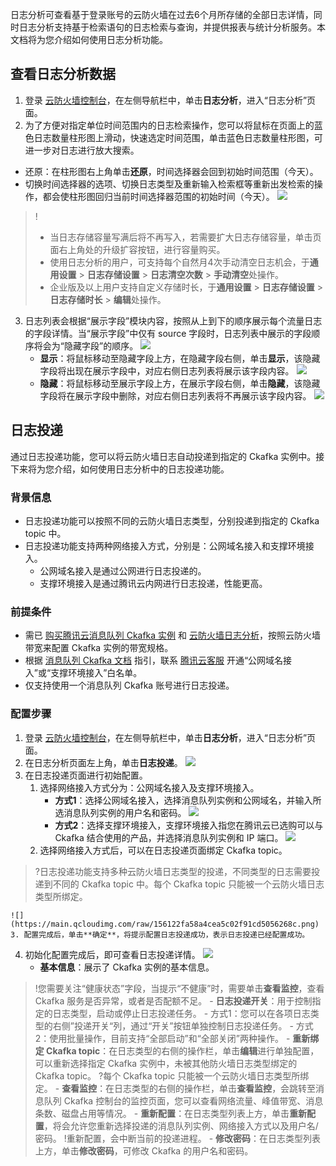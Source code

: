 

日志分析可查看基于登录账号的云防火墙在过去6个月所存储的全部日志详情，同时日志分析支持基于检索语句的日志检索与查询，并提供报表与统计分析服务。本文档将为您介绍如何使用日志分析功能。

## 查看日志分析数据
1. 登录 [云防火墙控制台](https://console.cloud.tencent.com/cfw/search)，在左侧导航栏中，单击**日志分析**，进入“日志分析”页面。
2. 为了方便对指定单位时间范围内的日志检索操作，您可以将鼠标在页面上的蓝色日志数量柱形图上滑动，快速选定时间范围，单击蓝色日志数量柱形图，可进一步对日志进行放大搜索。
 - 还原：在柱形图右上角单击**还原**，时间选择器会回到初始时间范围（今天）。
 - 切换时间选择器的选项、切换日志类型及重新输入检索框等重新出发检索的操作，都会使柱形图回归当前时间选择器范围的初始时间（今天）。
![](https://main.qcloudimg.com/raw/8cb13848515500ed0a2f9ead5ffaedda.png)
>!
>- 当日志存储容量写满后将不再写入，若需要扩大日志存储容量，单击页面右上角处的升级扩容按钮，进行容量购买。
>- 使用日志分析的用户，可支持每个自然月4次手动清空日志机会，于**通用设置** > **日志存储设置** > **日志清空次数** > **手动清空**处操作。
>- 企业版及以上用户支持自定义存储时长，于**通用设置** > **日志存储设置** > **日志存储时长** > **编辑**处操作。

3. 日志列表会根据“展示字段”模块内容，按照从上到下的顺序展示每个流量日志的字段详情。当“展示字段”中仅有 source 字段时，日志列表中展示的字段顺序将会为“隐藏字段”的顺序。
![](https://main.qcloudimg.com/raw/330f77a2540349a5897a06cae6ed3913.png)
	- **显示**：将鼠标移动至隐藏字段上方，在隐藏字段右侧，单击**显示**，该隐藏字段将出现在展示字段中，对应右侧日志列表将展示该字段内容。
![](https://main.qcloudimg.com/raw/220fafde48b670be8a36e0edd3078f14.png)
	- **隐藏**：将鼠标移动至展示字段上方，在展示字段右侧，单击**隐藏**，该隐藏字段将在展示字段中删除，对应右侧日志列表将不再展示该字段内容。
	![](https://main.qcloudimg.com/raw/791e13b1a0338a754cda8e47a9d485f6.png)
	
## 日志投递
通过日志投递功能，您可以将云防火墙日志自动投递到指定的 Ckafka 实例中。接下来将为您介绍，如何使用日志分析中的日志投递功能。
### 背景信息
- 日志投递功能可以按照不同的云防火墙日志类型，分别投递到指定的 Ckafka topic 中。
- 日志投递功能支持两种网络接入方式，分别是：公网域名接入和支撑环境接入。
	- 公网域名接入是通过公网进行日志投递的。
	- 支撑环境接入是通过腾讯云内网进行日志投递，性能更高。

### 前提条件
- 需已 [购买腾讯云消息队列 Ckafka 实例](https://console.cloud.tencent.com/ckafka/index?rid=1) 和 [云防火墙日志分析](https://cloud.tencent.com/document/product/1132/38049)，按照云防火墙带宽来配置 Ckafka 实例的带宽规格。
- 根据 [消息队列 Ckafka 文档](https://cloud.tencent.com/document/product/597) 指引，联系 [腾讯云客服](https://cloud.tencent.com/act/event/connect-service) 开通“公网域名接入”或“支撑环境接入”白名单。
- 仅支持使用一个消息队列 Ckafka 账号进行日志投递。

### 配置步骤
1. 登录 [云防火墙控制台](https://console.cloud.tencent.com/cfw/search)，在左侧导航栏中，单击**日志分析**，进入“日志分析”页面。
2. 在日志分析页面左上角，单击**日志投递**。
![](https://main.qcloudimg.com/raw/9d4a9d6fbebc5cf94088796e7f84e839.png)
3. 在日志投递页面进行初始配置。
	1. 选择网络接入方式分为：公网域名接入及支撑环境接入。
		- **方式1**：选择公网域名接入，选择消息队列实例和公网域名，并输入所选消息队列实例的用户名和密码。
		![](https://main.qcloudimg.com/raw/4345d6365d7c332f7a87519c43f9fdbd.png)
		- **方式2**：选择支撑环境接入，支撑环境接入指您在腾讯云已选购可以与 Ckafka 结合使用的产品，并选择消息队列实例和 IP 端口。
![](https://main.qcloudimg.com/raw/3812d4583e136effc49246c855368ffd.png)
	2. 选择网络接入方式后，可以在日志投递页面绑定 Ckafka topic。
>?日志投递功能支持多种云防火墙日志类型的投递，不同类型的日志需要投递到不同的 Ckafka topic 中。每个 Ckafka topic 只能被一个云防火墙日志类型所绑定。
>
	![](https://main.qcloudimg.com/raw/156122fa58a4cea5c02f91cd5056268c.png)
	3. 配置完成后，单击**确定**，将提示配置日志投递成功，表示日志投递已经配置成功。
4. 初始化配置完成后，即可查看日志投递详情。
![](https://main.qcloudimg.com/raw/52490834e21ae6809d957ad315a99b17.png)
	- **基本信息**：展示了 Ckafka 实例的基本信息。
>!您需要关注“健康状态”字段，当提示“不健康”时，需要单击**查看监控**，查看 Ckafka 服务是否异常，或者是否配额不足。
	- **日志投递开关**：用于控制指定的日志类型，启动或停止日志投递任务。
		- 方式1：您可以在各项日志类型的右侧”投递开关“列，通过“开关”按钮单独控制日志投递任务。
		- 方式2：使用批量操作，目前支持“全部启动”和“全部关闭”两种操作。
	- **重新绑定 Ckafka topic**：在日志类型的右侧的操作栏，单击**编辑**进行单独配置，可以重新选择指定 Ckafka 实例中，未被其他防火墙日志类型绑定的 Ckafka topic。
>?每个 Ckafka topic 只能被一个云防火墙日志类型所绑定。
	- **查看监控**：在日志类型的右侧的操作栏，单击**查看监控**，会跳转至消息队列 Ckafka 控制台的监控页面，您可以查看网络流量、峰值带宽、消息条数、磁盘占用等情况。
	- **重新配置**：在日志类型列表上方，单击**重新配置**，将会允许您重新选择投递的消息队列实例、网络接入方式以及用户名/密码。
>!重新配置，会中断当前的投递进程。
	- **修改密码**：在日志类型列表上方，单击**修改密码**，可修改 Ckafka 的用户名和密码。
